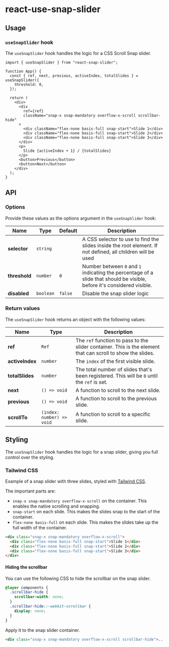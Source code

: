 # react-use-snap-slider

## Usage

### `useSnapSlider` hook

The `useSnapSlider` hook handles the logic for a CSS Scroll Snap slider.

```tsx
import { useSnapSlider } from "react-snap-slider";

function App() {
  const { ref, next, previous, activeIndex, totalSlides } = useSnapSlider({
    threshold: 0,
  });

  return (
    <div>
      <div
        ref={ref}
        className="snap-x snap-mandatory overflow-x-scroll scrollbar-hide"
      >
        <div className="flex-none basis-full snap-start">Slide 1</div>
        <div className="flex-none basis-full snap-start">Slide 2</div>
        <div className="flex-none basis-full snap-start">Slide 3</div>
      </div>
      <p>
        Slide {activeIndex + 1} / {totalSlides}
      </p>
      <button>Previous</button>
      <button>Next</button>
    </div>
  );
}
```

## API

### Options

Provide these values as the options argument in the `useSnapSlider` hook:

| Name          | Type      | Default | Description                                                                                                             |
| ------------- | --------- | ------- | ----------------------------------------------------------------------------------------------------------------------- |
| **selector**  | `string`  |         | A CSS selector to use to find the slides inside the root element. If not defined, all children will be used             |
| **threshold** | `number`  | `0`     | Number between `0` and `1` indicating the percentage of a slide that should be visible, before it's considered visible. |
| **disabled**  | `boolean` | `false` | Disable the snap slider logic                                                                                           |

### Return values

The `useSnapSlider` hook returns an object with the following values:

| Name            | Type                      | Description                                                                                                 |
| --------------- | ------------------------- | ----------------------------------------------------------------------------------------------------------- |
| **ref**         | `Ref`                     | The `ref` function to pass to the slider container. This is the element that can scroll to show the slides. |
| **activeIndex** | `number`                  | The `index` of the first visible slide.                                                                     |
| **totalSlides** | `number`                  | The total number of slides that's been registered. This will be `0` until the `ref` is set.                 |
| **next**        | `() => void`              | A function to scroll to the next slide.                                                                     |
| **previous**    | `() => void`              | A function to scroll to the previous slide.                                                                 |
| **scrollTo**    | `(index: number) => void` | A function to scroll to a specific slide.                                                                   |

## Styling

The `useSnapSlider` hook handles the logic for a snap slider, giving you full control over the styling.

### Tailwind CSS

Example of a snap slider with three slides, styled with [Tailwind CSS](https://tailwindcss.com/).

The important parts are:

- `snap-x snap-mandatory overflow-x-scroll` on the container. This enables the native scrolling and snapping.
- `snap-start` on each slide. This makes the slides snap to the start of the container.
- `flex-none basis-full` on each slide. This makes the slides take up the full width of the container.

```html
<div class="snap-x snap-mandatory overflow-x-scroll">
  <div class="flex-none basis-full snap-start">Slide 1</div>
  <div class="flex-none basis-full snap-start">Slide 2</div>
  <div class="flex-none basis-full snap-start">Slide 3</div>
</div>
```

#### Hiding the scrollbar

You can use the following CSS to hide the scrollbar on the snap slider.

```css
@layer components {
  .scrollbar-hide {
    scrollbar-width: none;
  }
  .scrollbar-hide::-webkit-scrollbar {
    display: none;
  }
}
```

Apply it to the snap slider container.

```html
<div class="snap-x snap-mandatory overflow-x-scroll scrollbar-hide">...</div>
```
